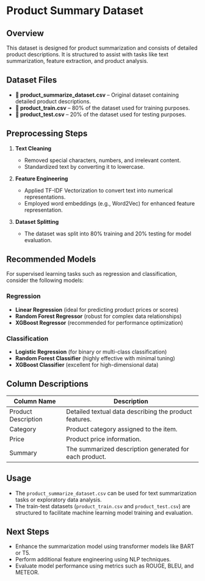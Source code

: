 # Product Summary Dataset

## Overview
This dataset is designed for product summarization and consists of detailed product descriptions. It is structured to assist with tasks like text summarization, feature extraction, and product analysis.

## Dataset Files
- **📂 product_summarize_dataset.csv** – Original dataset containing detailed product descriptions.
- **📂 product_train.csv** – 80% of the dataset used for training purposes.
- **📂 product_test.csv** – 20% of the dataset used for testing purposes.

## Preprocessing Steps
1. **Text Cleaning**
   - Removed special characters, numbers, and irrelevant content.
   - Standardized text by converting it to lowercase.

2. **Feature Engineering**
   - Applied TF-IDF Vectorization to convert text into numerical representations.
   - Employed word embeddings (e.g., Word2Vec) for enhanced feature representation.

3. **Dataset Splitting**
   - The dataset was split into 80% training and 20% testing for model evaluation.

## Recommended Models
For supervised learning tasks such as regression and classification, consider the following models:

### Regression
- **Linear Regression** (ideal for predicting product prices or scores)
- **Random Forest Regressor** (robust for complex data relationships)
- **XGBoost Regressor** (recommended for performance optimization)

### Classification
- **Logistic Regression** (for binary or multi-class classification)
- **Random Forest Classifier** (highly effective with minimal tuning)
- **XGBoost Classifier** (excellent for high-dimensional data)

## Column Descriptions
| Column Name | Description |
|--------------|--------------|
| Product Description | Detailed textual data describing the product features. |
| Category | Product category assigned to the item. |
| Price | Product price information. |
| Summary | The summarized description generated for each product. |

## Usage
- The `product_summarize_dataset.csv` can be used for text summarization tasks or exploratory data analysis.
- The train-test datasets (`product_train.csv` and `product_test.csv`) are structured to facilitate machine learning model training and evaluation.

## Next Steps
- Enhance the summarization model using transformer models like BART or T5.
- Perform additional feature engineering using NLP techniques.
- Evaluate model performance using metrics such as ROUGE, BLEU, and METEOR.

